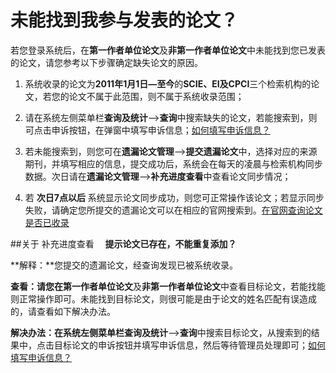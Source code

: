 # 未能找到我参与发表的论文？

若您登录系统后，在**第一作者单位论文**及**非第一作者单位论文**中未能找到您已发表的论文，请您参考以下步骤确定缺失论文的原因。

1. 系统收录的论文为**2011年1月1日—至今**的**SCIE、EI及CPCI**三个检索机构的论文，若您的论文不属于此范围，则不属于系统收录范围；

2. 请在系统左侧菜单栏**查询及统计**——>**查询**中搜索缺失的论文，若能搜索到，则可点击申诉按钮，在弹窗中填写申诉信息；[如何填写申诉信息？](how-to-appeal.md)

3. 若未能搜索到，则您可在**遗漏论文管理**——>**提交遗漏论文**中，选择对应的来源期刊，并填写相应的信息，提交成功后，系统会在每天的凌晨与检索机构同步数据。次日请在**遗漏论文管理**——>**补充进度查看**中查看论文同步情况；

4. 若 **次日7点以后** 系统显示论文同步成功，则您可正常操作该论文；若显示同步失败，请确定您所提交的遗漏论文可以在相应的官网搜索到。[在官网查询论文是否已收录](search-in-official.md)

##关于&nbsp;补充进度查看
&emsp;**提示论文已存在，不能重复添加？**

**解释：**您提交的遗漏论文，经查询发现已被系统收录。

**查看：**请您在**第一作者单位论文**及**非第一作者单位论文**中查看目标论文，若能找能则正常操作即可。未能找到目标论文，则很可能是由于论文的姓名匹配有误造成的，请查看如下解决办法。

**解决办法：**在系统左侧菜单栏**查询及统计**——>**查询**中搜索目标论文，从搜索到的结果中，点击目标论文的申诉按钮并填写申诉信息，然后等待管理员处理即可；[如何填写申诉信息？](how-to-appeal.md)

